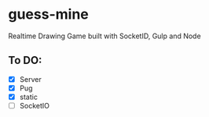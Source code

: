 # guess-mine

Realtime Drawing Game built with SocketID, Gulp and Node

## To DO:

- [x] Server
- [x] Pug
- [x] static
- [ ] SocketIO
